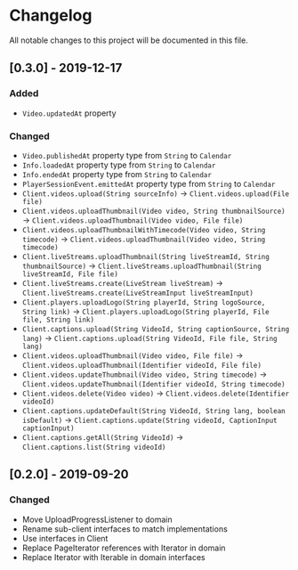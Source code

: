 # Changelog
All notable changes to this project will be documented in this file.

## [0.3.0] - 2019-12-17

### Added
- `Video.updatedAt` property

### Changed
- `Video.publishedAt` property type from `String` to `Calendar`
- `Info.loadedAt` property type from `String` to `Calendar`
- `Info.endedAt` property type from `String` to `Calendar`
- `PlayerSessionEvent.emittedAt` property type from `String` to `Calendar`
- `Client.videos.upload(String sourceInfo)` -> `Client.videos.upload(File file)`
- `Client.videos.uploadThumbnail(Video video, String thumbnailSource)` -> `Client.videos.uploadThumbnail(Video video, File file)`
- `Client.videos.uploadThumbnailWithTimecode(Video video, String timecode)` -> `Client.videos.uploadThumbnail(Video video, String timecode)`
- `Client.liveStreams.uploadThumbnail(String liveStreamId, String thumbnailSource)` -> `Client.liveStreams.uploadThumbnail(String liveStreamId, File file)`
- `Client.liveStreams.create(LiveStream liveStream)` -> `Client.liveStreams.create(LiveStreamInput liveStreamInput)`
- `Client.players.uploadLogo(String playerId, String logoSource, String link)` -> `Client.players.uploadLogo(String playerId, File file, String link)`
- `Client.captions.upload(String VideoId, String captionSource, String lang)` -> `Client.captions.upload(String VideoId, File file, String lang)`  
- `Client.videos.uploadThumbnail(Video video, File file)` -> `Client.videos.uploadThumbnail(Identifier videoId, File file)`
- `Client.videos.updateThumbnail(Video video, String timecode)` -> `Client.videos.updateThumbnail(Identifier videoId, String timecode)`
- `Client.videos.delete(Video video)` -> `Client.videos.delete(Identifier videoId)`
- `Client.captions.updateDefault(String VideoId, String lang, boolean isDefault)` -> `Client.captions.update(String videoId, CaptionInput captionInput)`
- `Client.captions.getAll(String VideoId)` -> `Client.captions.list(String videoId)`

## [0.2.0] - 2019-09-20

### Changed
- Move UploadProgressListener to domain
- Rename sub-client interfaces to match implementations
- Use interfaces in Client
- Replace PageIterator references with Iterator in domain
- Replace Iterator with Iterable in domain interfaces
